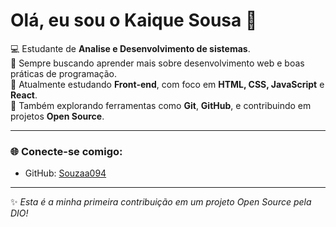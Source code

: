 # Olá, eu sou o Kaique Sousa 👋

💻 Estudante de **Analise e Desenvolvimento de sistemas**.  
📒 Sempre buscando aprender mais sobre desenvolvimento web e boas práticas de programação.  
🚀 Atualmente estudando **Front-end**, com foco em **HTML, CSS, JavaScript** e **React**.  
🔧 Também explorando ferramentas como **Git**, **GitHub**, e contribuindo em projetos **Open Source**.  

---

### 🌐 Conecte-se comigo:
- GitHub: [Souzaa094](https://github.com/Souzaa094)
---

✨ *Esta é a minha primeira contribuição em um projeto Open Source pela DIO!*
